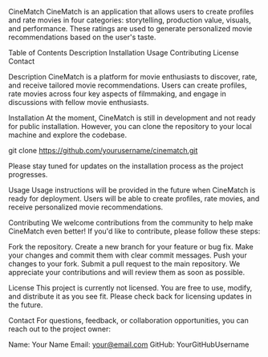 CineMatch
CineMatch is an application that allows users to create profiles and rate movies in four categories: storytelling, production value, visuals, and performance. These ratings are used to generate personalized movie recommendations based on the user's taste.

Table of Contents
Description
Installation
Usage
Contributing
License
Contact

Description
CineMatch is a platform for movie enthusiasts to discover, rate, and receive tailored movie recommendations. Users can create profiles, rate movies across four key aspects of filmmaking, and engage in discussions with fellow movie enthusiasts.

Installation
At the moment, CineMatch is still in development and not ready for public installation. However, you can clone the repository to your local machine and explore the codebase.

git clone https://github.com/yourusername/cinematch.git

Please stay tuned for updates on the installation process as the project progresses.

Usage
Usage instructions will be provided in the future when CineMatch is ready for deployment. Users will be able to create profiles, rate movies, and receive personalized movie recommendations.

Contributing
We welcome contributions from the community to help make CineMatch even better! If you'd like to contribute, please follow these steps:

Fork the repository.
Create a new branch for your feature or bug fix.
Make your changes and commit them with clear commit messages.
Push your changes to your fork.
Submit a pull request to the main repository.
We appreciate your contributions and will review them as soon as possible.

License
This project is currently not licensed. You are free to use, modify, and distribute it as you see fit. Please check back for licensing updates in the future.

Contact
For questions, feedback, or collaboration opportunities, you can reach out to the project owner:

Name: Your Name
Email: your@email.com
GitHub: YourGitHubUsername